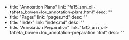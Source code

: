   - title: "Annotation Plans"
    link: "fa15_ann_oil-taffeta_bowen+lou_annotation-plans.html"
    desc: ""
  - title: "Pages"
    link: "pages.md"
    desc: ""
  - title: "Index"
    link: "index.md"
    desc: ""
  - title: "Annotation Preparation"
    link: "fa15_ann_oil-taffeta_bowen+lou_annotation-preparation.html"
    desc: ""
